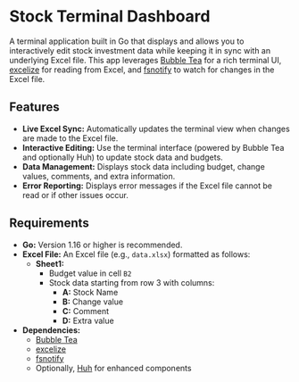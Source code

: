 # Stock Terminal Dashboard

A terminal application built in Go that displays and allows you to interactively edit stock investment data while keeping it in sync with an underlying Excel file. This app leverages [Bubble Tea](https://github.com/charmbracelet/bubbletea) for a rich terminal UI, [excelize](https://github.com/xuri/excelize) for reading from Excel, and [fsnotify](https://github.com/fsnotify/fsnotify) to watch for changes in the Excel file.

## Features

- **Live Excel Sync:** Automatically updates the terminal view when changes are made to the Excel file.
- **Interactive Editing:** Use the terminal interface (powered by Bubble Tea and optionally Huh) to update stock data and budgets.
- **Data Management:** Displays stock data including budget, change values, comments, and extra information.
- **Error Reporting:** Displays error messages if the Excel file cannot be read or if other issues occur.

## Requirements

- **Go:** Version 1.16 or higher is recommended.
- **Excel File:** An Excel file (e.g., `data.xlsx`) formatted as follows:
    - **Sheet1:**
        - Budget value in cell `B2`
        - Stock data starting from row 3 with columns:
            - **A:** Stock Name
            - **B:** Change value
            - **C:** Comment
            - **D:** Extra value
- **Dependencies:**
    - [Bubble Tea](https://github.com/charmbracelet/bubbletea)
    - [excelize](https://github.com/xuri/excelize/v2)
    - [fsnotify](https://github.com/fsnotify/fsnotify)
    - Optionally, [Huh](https://github.com/charmbracelet/huh) for enhanced components


